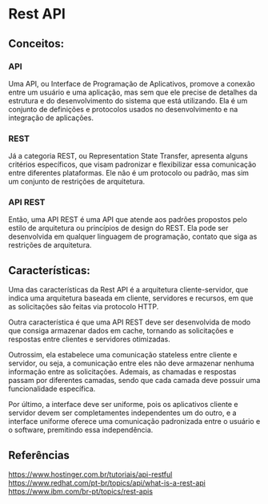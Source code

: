 # Rest API

## Conceitos:

### API

Uma API, ou Interface de Programação de Aplicativos, promove a conexão entre um  usuário e uma aplicação, mas sem que ele precise de detalhes da estrutura e do desenvolvimento do sistema que está utilizando. Ela é um conjunto de definições e protocolos usados no desenvolvimento e na integração de aplicações.

### REST

Já a categoria REST, ou Representation State Transfer, apresenta alguns critérios específicos, que visam padronizar e flexibilizar essa comunicação entre diferentes plataformas. Ele não é um protocolo ou padrão, mas sim um conjunto de restrições de arquitetura.

### API REST

Então, uma API REST é uma API que atende aos padrões propostos pelo estilo de arquitetura ou princípios de design do REST. Ela pode ser desenvolvida em qualquer linguagem de programação, contato que siga as restrições de arquitetura.

## Características:

Uma das características da Rest API é a arquitetura cliente-servidor, que indica uma arquitetura baseada em cliente, servidores e recursos, em que as solicitações são feitas via protocolo HTTP.

Outra característica é que uma API REST deve ser desenvolvida de modo que consiga armazenar dados em cache, tornando as solicitações e respostas entre clientes e servidores otimizadas.

Outrossim, ela estabelece uma comunicação stateless entre cliente e servidor, ou seja, a comunicação entre eles não deve armazenar nenhuma informação entre as solicitações. Ademais, as chamadas e respostas passam por diferentes camadas, sendo que cada camada deve possuir uma funcionalidade específica.

Por último, a interface deve ser uniforme, pois os aplicativos cliente e servidor devem ser completamentes independentes um do outro, e a interface uniforme oferece uma comunicação padronizada entre o usuário e o software, premitindo essa independência.

## Referências

https://www.hostinger.com.br/tutoriais/api-restful
https://www.redhat.com/pt-br/topics/api/what-is-a-rest-api
https://www.ibm.com/br-pt/topics/rest-apis